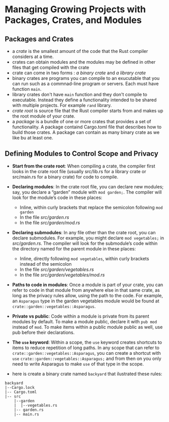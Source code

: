 # Managing Growing Projects with Packages, Crates, and Modules

## Packages and Crates

- a _crate_ is the smallest amount of the code that the Rust compiler considers at a time.
- crates can obtain modules and the modules may be defined in other files that get compiled with the crate
- crate can come in two forms : _a binary crate_ and _a library crate_
- binary crates are programs you can compile to an exucutable that you can run such as a commnad-line program or servers. Each must have function `main`.
- library crates don't have `main` function and they don't compile to executable. Instead they define a functionality intended to be shared with multiple projects. For example `rand` library.
- _crate root_ is source file that the Rust compiler starts from and makes up the root module of your crate.
- a _package_ is a bundle of one or more crates that provides a set of functionality. A package containd Cargo.toml file that describes how to build those crates. A package can contain as many binary crate as we like bu at least one.

## Defining Modules to Control Scope and Privacy

- **Start from the crate root**: When compiling a crate, the compiler first looks in the crate root file (usually src/lib.rs for a library crate or src/main.rs for a binary crate) for code to compile.
- **Declaring modules**: In the crate root file, you can declare new modules; say, you declare a “garden” module with `mod garden;`. The compiler will look for the module’s code in these places:
  - Inline, within curly brackets that replace the semicolon following `mod garden`
  - In the file _src/garden.rs_
  - In the file _src/garden/mod.rs_
- **Declaring submodules**: In any file other than the crate root, you can declare submodules. For example, you might declare `mod vegetables;` in _src/garden.rs_. The compiler will look for the submodule’s code within the directory named for the parent module in these places:
  - Inline, directly following `mod vegetables`, within curly brackets instead of the semicolon
  - In the file _src/garden/vegetables.rs_
  - In the file _src/garden/vegetables/mod.rs_
- **Paths to code in modules**: Once a module is part of your crate, you can refer to code in that module from anywhere else in that same crate, as long as the privacy rules allow, using the path to the code. For example, an `Asparagus` type in the garden vegetables module would be found at `crate::garden::vegetables::Asparagus`.
- **Private vs public**: Code within a module is private from its parent modules by default. To make a module public, declare it with `pub mod` instead of `mod`. To make items within a public module public as well, use pub before their declarations.
- **The `use` keyword**: Within a scope, the `use` keyword creates shortcuts to items to reduce repetition of long paths. In any scope that can refer to `crate::garden::vegetables::Asparagus`, you can create a shortcut with `use` `crate::garden::vegetables::Asparagus;` and from then on you only need to write Asparagus to make `use` of that type in the scope.

- here is create a binary crate named `backyard` that ilustrated these rules:

```
backyard
|--Cargo.lock
|-- Cargo.toml
|-- src
    |--garden
    |  |--vegetables.rs
    |-- garden.rs
    |-- main.rs
```

